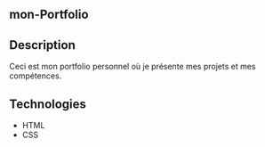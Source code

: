 ## mon-Portfolio

## Description
Ceci est mon portfolio personnel où je présente mes projets et mes compétences.

## Technologies
- HTML
- CSS
